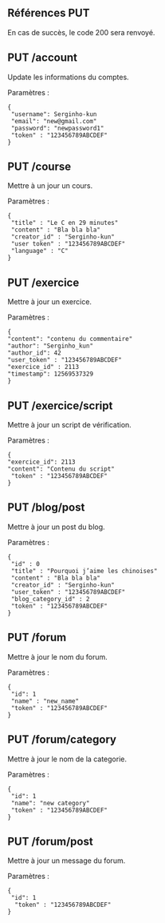 Références PUT
--------------

En cas de succès, le code 200 sera renvoyé.

## PUT /account
Update les informations du comptes.

Paramètres :

    {
     "username": Serginho-kun
     "email": "new@gmail.com"
     "password": "newpassword1"
     "token" : "123456789ABCDEF"
    }

## PUT /course
Mettre à un jour un cours.

Paramètres :

    {
     "title" : "Le C en 29 minutes"
     "content" : "Bla bla bla"
     "creator_id" : "Serginho-kun"
     "user token" : "123456789ABCDEF"
     "language" : "C"
    }

## PUT /exercice
Mettre à jour un exercice.

Paramètres :

    {
    "content": "contenu du commentaire"
    "author": "Serginho_kun"
    "author_id": 42
    "user_token" : "123456789ABCDEF"
    "exercice_id" : 2113
    "timestamp": 12569537329
    }

## PUT /exercice/script
Mettre à jour un script de vérification.

Paramètres :

    {
    "exercice_id": 2113
    "content": "Contenu du script"
     "token" : "123456789ABCDEF"
    }

## PUT /blog/post
Mettre à jour un post du blog.

Paramètres :

    {
     "id" : 0
     "title" : "Pourquoi j’aime les chinoises"
     "content" : "Bla bla bla"
     "creator_id" : "Serginho-kun"
     "user_token" : "123456789ABCDEF"
     "blog_category_id" : 2
     "token" : "123456789ABCDEF"
    }

## PUT /forum
Mettre à jour le nom du forum.

Paramètres :

    {
     "id": 1
     "name" : "new_name"
     "token" : "123456789ABCDEF"
    }

## PUT /forum/category
Mettre à jour le nom de la categorie.

Paramètres :

    {
     "id": 1
     "name": "new category"
     "token" : "123456789ABCDEF"
    }


## PUT /forum/post
Mettre à jour un message du forum.

Paramètres :

    {
     "id": 1
      "token" : "123456789ABCDEF"
    }